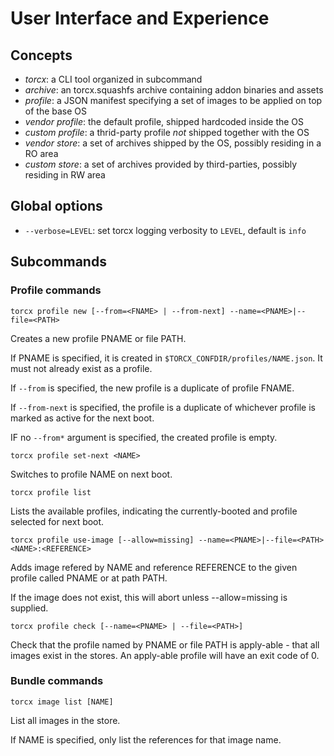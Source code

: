 # User Interface and Experience

## Concepts

 * *torcx*: a CLI tool organized in subcommand
 * *archive*: an torcx.squashfs archive containing addon binaries and assets
 * *profile*: a JSON manifest specifying a set of images to be applied on top of the base OS
 * *vendor profile*: the default profile, shipped hardcoded inside the OS
 * *custom profile*: a thrid-party profile *not* shipped together with the OS
 * *vendor store*: a set of archives shipped by the OS, possibly residing in a RO area
 * *custom store*: a set of archives provided by third-parties, possibly residing in RW area

## Global options

 * `--verbose=LEVEL`: set torcx logging verbosity to `LEVEL`, default is `info`

## Subcommands

### Profile commands

```
torcx profile new [--from=<FNAME> | --from-next] --name=<PNAME>|--file=<PATH>
```

Creates a new profile PNAME or file PATH. 

If PNAME is specified, it is created in `$TORCX_CONFDIR/profiles/NAME.json`. It must not already exist as a profile.

If `--from` is specified, the new profile is a duplicate of profile FNAME.

If `--from-next` is specified, the profile is a duplicate of whichever profile is
marked as active for the next boot.

IF no `--from*` argument is specified, the created profile is empty.

```
torcx profile set-next <NAME>
```

Switches to profile NAME on next boot.

```
torcx profile list
```

Lists the available profiles, indicating the currently-booted and profile selected
for next boot.

```
torcx profile use-image [--allow=missing] --name=<PNAME>|--file=<PATH> <NAME>:<REFERENCE>
```

Adds image refered by NAME and reference REFERENCE to the given profile called
PNAME or at path PATH.

If the image does not exist, this will abort unless --allow=missing is supplied.

```
torcx profile check [--name=<PNAME> | --file=<PATH>]
```

Check that the profile named by PNAME or file PATH is apply-able - that all images
exist in the stores. An apply-able profile will have an exit code of 0.

### Bundle commands

```
torcx image list [NAME]
```

List all images in the store.

If NAME is specified, only list the references for that image name.
